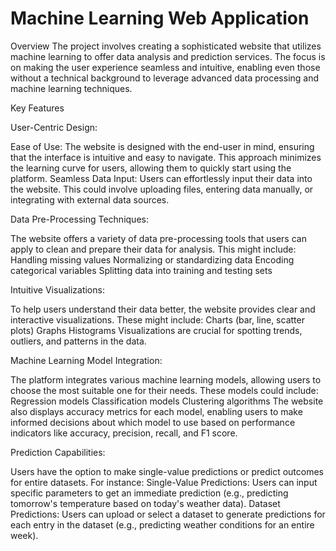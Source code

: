 # Machine Learning Web Application
Overview
The project involves creating a sophisticated website that utilizes machine learning to offer data analysis and prediction services. The focus is on making the user experience seamless and intuitive, enabling even those without a technical background to leverage advanced data processing and machine learning techniques.

Key Features


User-Centric Design:

Ease of Use: The website is designed with the end-user in mind, ensuring that the interface is intuitive and easy to navigate. This approach minimizes the learning curve for users, allowing them to quickly start using the platform.
Seamless Data Input: Users can effortlessly input their data into the website. This could involve uploading files, entering data manually, or integrating with external data sources.

Data Pre-Processing Techniques:

The website offers a variety of data pre-processing tools that users can apply to clean and prepare their data for analysis. This might include:
Handling missing values
Normalizing or standardizing data
Encoding categorical variables
Splitting data into training and testing sets

Intuitive Visualizations:

To help users understand their data better, the website provides clear and interactive visualizations. These might include:
Charts (bar, line, scatter plots)
Graphs
Histograms
Visualizations are crucial for spotting trends, outliers, and patterns in the data.

Machine Learning Model Integration:

The platform integrates various machine learning models, allowing users to choose the most suitable one for their needs. These models could include:
Regression models
Classification models
Clustering algorithms
The website also displays accuracy metrics for each model, enabling users to make informed decisions about which model to use based on performance indicators like accuracy, precision, recall, and F1 score.

Prediction Capabilities:

Users have the option to make single-value predictions or predict outcomes for entire datasets. For instance:
Single-Value Predictions: Users can input specific parameters to get an immediate prediction (e.g., predicting tomorrow's temperature based on today's weather data).
Dataset Predictions: Users can upload or select a dataset to generate predictions for each entry in the dataset (e.g., predicting weather conditions for an entire week).
